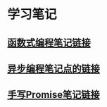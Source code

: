 # 学习笔记
## [函数式编程笔记链接](https://www.jianshu.com/p/e5574275c497)
## [异步编程笔记点的链接]()
## [手写Promise笔记链接](https://www.jianshu.com/p/c43364b54614)